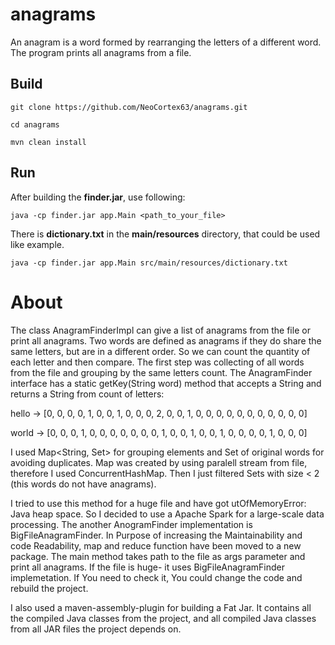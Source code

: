 # anagrams
An anagram is a word formed by rearranging the letters of a different word.
The program prints all anagrams from a file.

## Build

```
git clone https://github.com/NeoCortex63/anagrams.git
```
```
cd anagrams
```
```
mvn clean install
```

## Run

After building the **finder.jar**, use following:

```
java -cp finder.jar app.Main <path_to_your_file>
```
There is **dictionary.txt** in the **main/resources** directory, that could be used like example.

```
java -cp finder.jar app.Main src/main/resources/dictionary.txt
```
# About

The class AnagramFinderImpl can give a list of anagrams from the file or print all anagrams.
Two words are defined as anagrams if they do share the same letters, but are in a different order. So we can count the quantity of each letter and then compare. The first step was collecting of all words from the file and grouping by the same letters count.
The AnagramFinder interface has a static getKey(String word) method that accepts a String and returns a String from count of letters:

hello -> [0, 0, 0, 0, 1, 0, 0, 1, 0, 0, 0, 2, 0, 0, 1, 0, 0, 0, 0, 0, 0, 0, 0, 0, 0, 0]

world -> [0, 0, 0, 1, 0, 0, 0, 0, 0, 0, 0, 1, 0, 0, 1, 0, 0, 1, 0, 0, 0, 0, 1, 0, 0, 0]

I used Map<String, Set<String>> for grouping elements and Set of original words for avoiding duplicates. Map was created by using paralell stream from file, therefore I used ConcurrentHashMap. Then I just filtered Sets with
size < 2 (this words do not have anagrams).

I tried to use this method for a huge file and have got utOfMemoryError: Java heap space.
So I decided to use a Apache Spark for a large-scale data processing. The another AnogramFinder implementation is BigFileAnagramFinder. In Purpose of increasing the Maintainability and code Readability, map and reduce function have been moved to a new package.
The main method takes path to the file as args parameter and print all anagrams. If the file is huge- it uses BigFileAnagramFinder implemetation. If You need to check it, You could change the code and rebuild the project.


I also used a maven-assembly-plugin for building a Fat Jar. It contains all the compiled Java classes from the project, and all compiled Java classes from all JAR files the project depends on. 
